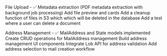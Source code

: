 File Upload - 
    ✅ Metadata extraction (PDF metadata extraction with background job processing)
    Add file preview and cards
    Add a cleanup function of files in S3 which which will be deleted in the database
    Add a test where a user can delete a document

Address Management - 
    ✅ MailAddress and State models implemented
    Create CRUD operations for MailAddress management
    Build address management UI components
    Integrate Lob API for address validation
    Add address selection to mail creation workflow